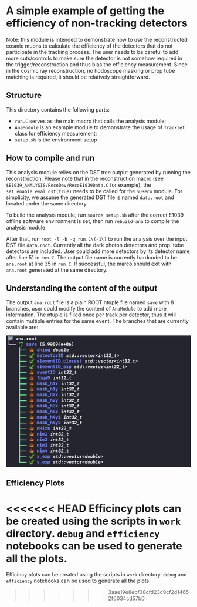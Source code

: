 # A simple example of getting the efficiency of non-tracking detectors
Note: this module is intended to demonstrate how to use the reconstructed cosmic muons to calculate the efficiency of the detectors that do not participate in the tracking process. The user needs to be careful to add more cuts/controls to make sure the detector is not somehow required in the trigger/reconstruction and thus bias the efficiency measurement. Since in the cosmic ray reconstruction, no hodoscope masking or prop tube matching is required, it should be relatively straightforward.

## Structure
This directory contains the following parts:
- `run.C` serves as the main macro that calls the analysis module;
- `AnaModule` is an example module to demonstrate the usage of `Tracklet` class for efficiency measurement;
- `setup.sh` is the environment setup

## How to compile and run
This analysis module relies on the DST tree output generated by running the reconstruction. Please note that in the reconstruction macro (see `$E1039_ANALYSIS/RecoDev/RecoE1039Data.C` for example), the `set_enable_eval_dst(true)` needs to be called for the `SQReco` module. For simplicity, we assume the generated DST file is named `data.root` and located under the same directory.

To build the analysis module, run `source setup.sh` after the correct E1039 offline software environment is set, then run `rebuild-ana` to compile the analysis module.

After that, run `root -l -b -q run.C\(-1\)` to run the analysis over the input DST file `data.root`. Currently all the dark photon detectors and prop. tube detectors are included. User could add more detectors by its detector name after line 51 in `run.C`. The output file name is currently hardcoded to be `ana.root` at line 35 in `run.C`. If successful, the marco should exit with `ana.root` generated at the same directory.

## Understanding the content of the output
The output `ana.root` file is a plain ROOT ntuple file named `save` with 8 branches, user could modify the content of `AnaModule` to add more information. The ntuple is filled once per track per detector, thus it will contain multiple entries for the same event. The branches that are currently available are:

![](pic.png)

## Efficiency Plots
<<<<<<< HEAD
Efficincy plots can be created using the scripts in `work` directory. `debug` and `efficiency` notebooks can be used to generate all the plots.
=======

Efficincy plots can be created using the scripts in `work` directory. `debug` and `efficiency` notebooks can     be used to generate all the plots.
>>>>>>> 3aae19e8ebf38cfd23c9cf2d14652f0034cd57b0
